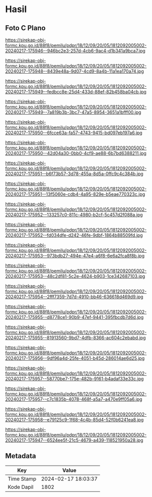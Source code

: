 # Hasil

## Foto C Plano

https://sirekap-obj-formc.kpu.go.id/88f8/pemilu/pdpr/18/12/09/20/05/1812092005002-20240217-175946--946bc2e3-257d-4cb6-9ac4-d1b341a9bca7.jpg

https://sirekap-obj-formc.kpu.go.id/88f8/pemilu/pdpr/18/12/09/20/05/1812092005002-20240217-175948--8439e48a-9d07-4cd9-8a4b-11a1ea170a74.jpg

https://sirekap-obj-formc.kpu.go.id/88f8/pemilu/pdpr/18/12/09/20/05/1812092005002-20240217-175949--fedbcc8e-25d4-433d-88ef-82b458ba04cb.jpg

https://sirekap-obj-formc.kpu.go.id/88f8/pemilu/pdpr/18/12/09/20/05/1812092005002-20240217-175949--7a819b3b-3bc7-47a5-8954-3651a1bfff00.jpg

https://sirekap-obj-formc.kpu.go.id/88f8/pemilu/pdpr/18/12/09/20/05/1812092005002-20240217-175950--6fcce63a-fa57-4743-9415-bd097eb197a6.jpg

https://sirekap-obj-formc.kpu.go.id/88f8/pemilu/pdpr/18/12/09/20/05/1812092005002-20240217-175950--42d04a30-0bb0-4cf9-ae88-6b7bd6388211.jpg

https://sirekap-obj-formc.kpu.go.id/88f8/pemilu/pdpr/18/12/09/20/05/1812092005002-20240217-175951--b6f73b57-3d78-455a-8d5a-0ffc9c4c384b.jpg

https://sirekap-obj-formc.kpu.go.id/88f8/pemilu/pdpr/18/12/09/20/05/1812092005002-20240217-175951--13f5060e-cdb4-4a95-829e-b5eae770323c.jpg

https://sirekap-obj-formc.kpu.go.id/88f8/pemilu/pdpr/18/12/09/20/05/1812092005002-20240217-175952--133257c0-811c-4980-b2cf-5c457d2f088a.jpg

https://sirekap-obj-formc.kpu.go.id/88f8/pemilu/pdpr/18/12/09/20/05/1812092005002-20240217-175952--fd034dfe-d242-46fe-9dbf-1864b88509fd.jpg

https://sirekap-obj-formc.kpu.go.id/88f8/pemilu/pdpr/18/12/09/20/05/1812092005002-20240217-175953--973bdb27-494e-47e4-a6f8-6e6a2fca8f8b.jpg

https://sirekap-obj-formc.kpu.go.id/88f8/pemilu/pdpr/18/12/09/20/05/1812092005002-20240217-175953--48c2df81-5c2e-4624-b903-1ce342687103.jpg

https://sirekap-obj-formc.kpu.go.id/88f8/pemilu/pdpr/18/12/09/20/05/1812092005002-20240217-175954--2fff7359-7d7d-4910-bb46-636618d469d9.jpg

https://sirekap-obj-formc.kpu.go.id/88f8/pemilu/pdpr/18/12/09/20/05/1812092005002-20240217-175955--d8778ce1-90b9-47ef-9441-395fbcdb7d6d.jpg

https://sirekap-obj-formc.kpu.go.id/88f8/pemilu/pdpr/18/12/09/20/05/1812092005002-20240217-175955--81913560-9bd7-4dfb-8366-ac604c2ebabd.jpg

https://sirekap-obj-formc.kpu.go.id/88f8/pemilu/pdpr/18/12/09/20/05/1812092005002-20240217-175956--9df96a4d-25fe-4051-b45d-286014ae6d25.jpg

https://sirekap-obj-formc.kpu.go.id/88f8/pemilu/pdpr/18/12/09/20/05/1812092005002-20240217-175957--58770be7-175e-482b-9161-b4adaf33e33c.jpg

https://sirekap-obj-formc.kpu.go.id/88f8/pemilu/pdpr/18/12/09/20/05/1812092005002-20240217-175957--c7c1835b-4078-468f-a5a7-a470e9ff05a6.jpg

https://sirekap-obj-formc.kpu.go.id/88f8/pemilu/pdpr/18/12/09/20/05/1812092005002-20240217-175958--e79125c9-1f68-4c4b-85d4-52f0b6241ea8.jpg

https://sirekap-obj-formc.kpu.go.id/88f8/pemilu/pdpr/18/12/09/20/05/1812092005002-20240217-175947--6524ee5f-21c5-4679-a439-118521950a28.jpg


## Metadata

| Key        | Value               |
| ---------- | ------------------- |
| Time Stamp | 2024-02-17 18:03:37 |
| Kode Dapil | 1802                |



